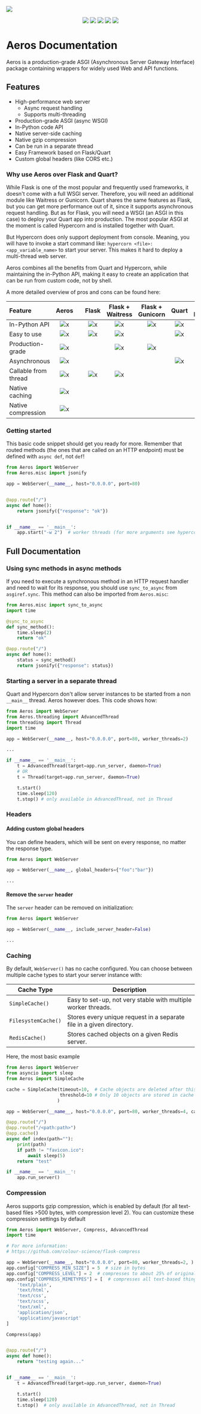 ![](img/Icon_header.png)

<p align="center">
  <img src="https://img.shields.io/pypi/pyversions/Aeros?label=Python%20Version&style=flat-square">
  <img src="https://img.shields.io/pypi/v/Aeros?label=PyPi%20Version&style=flat-square"/>
  <img src="https://img.shields.io/pypi/format/Aeros?label=PyPi%20Format&style=flat-square"/>
  <img src="https://img.shields.io/pypi/dm/Aeros?label=Downloads&style=flat-square"/>
  <img src="https://img.shields.io/github/repo-size/TheClockTwister/Aeros?label=Repo%20Size&style=flat-square">
</p>

# Aeros Documentation
Aeros is a production-grade ASGI (Asynchronous Server Gateway Interface) package
containing wrappers for widely used Web and API functions.

## Features
- High-performance web server
  - Async request handling
  - Supports multi-threading
- Production-grade ASGI (async WSGI)
- In-Python code API
- Native server-side caching
- Native gzip compression
- Can be run in a separate thread
- Easy Framework based on Flask/Quart
- Custom global headers (like CORS etc.)


### Why use Aeros over Flask and Quart?
While Flask is one of the most popular and frequently used frameworks, it doesn't come
with a full WSGI server. Therefore, you will need an additional module like Waitress or
Gunicorn. Quart shares the same features as Flask, but you can get more performance out
of it, since it supports asynchronous request handling. But as for Flask, you will need
a WSGI (an ASGI in this case) to deploy your Quart app into production. The most popular
ASGI at the moment is called Hypercorn and is installed together with Quart.

But Hypercorn does only support deployment from console. Meaning, you will have to invoke
a start command like: `hypercorn <file>:<app_variable_name>` to start your server. This
makes it hard to deploy a multi-thread web server.

Aeros combines all the benefits from Quart and Hypercorn, while maintaining the in-Python
API, making it easy to create an application that can be run from custom code, not by shell.

A more detailed overview of pros and cons can be found here:

| Feature              | Aeros           |     | Flask           | Flask + Waitress | Flask + Gunicorn | Quart           |Quart + Hypercorn  |
|:---------------------|:---------------:|:---:|:---------------:|:----------------:|:----------------:|:---------------:|:-----------------:|
| In-Python API        | ![x](img/t.png) |     | ![x](img/t.png) | ![x](img/t.png)  | ![x](img/t.png)  | ![x](img/t.png) | ![x](img/t.png)   |
| Easy to use          | ![x](img/t.png) |     | ![x](img/t.png) | ![x](img/t.png)  |                  | ![x](img/t.png) |                   |
| Production-grade     | ![x](img/t.png) |     |                 | ![x](img/t.png)  | ![x](img/t.png)  |                 | ![x](img/t.png)   |
| Asynchronous         | ![x](img/t.png) |     |                 |                  |                  | ![x](img/t.png) | ![x](img/t.png)   |
| Callable from thread | ![x](img/t.png) |     | ![x](img/t.png) | ![x](img/t.png)  |                  |                 |                   |
| Native caching       | ![x](img/t.png) |     |                 |                  |                  |                 |                   |
| Native compression   | ![x](img/t.png) |     |                 |                  |                  |                 |                   |


### Getting started
This basic code snippet should get you ready for more. Remember that routed methods 
(the ones that are called on an HTTP endpoint) must be defined with `async def`, not `def`!

```python
from Aeros import WebServer
from Aeros.misc import jsonify

app = WebServer(__name__, host="0.0.0.0", port=80)


@app.route("/")
async def home():
    return jsonify({"response": "ok"})


if __name__ == '__main__':
    app.start("-w 2")  # worker threads (for more arguments see hypercorn documentation)
```

## Full Documentation

### Using sync methods in async methods
If you need to execute a synchronous method in an HTTP request handler and need to wait
for its response, you should use `sync_to_async` from `asgiref.sync`. This method can also
be imported from `Aeros.misc`:

```python
from Aeros.misc import sync_to_async
import time

@sync_to_async
def sync_method():
    time.sleep(2)
    return "ok"

@app.route("/")
async def home():
    status = sync_method()
    return jsonify({"response": status})
```

### Starting a server in a separate thread
Quart and Hypercorn don't allow server instances to be started from a non `__main__` thread.
Aeros however does. This code shows how:
```python
from Aeros import WebServer
from Aeros.threading import AdvancedThread
from threading import Thread
import time

app = WebServer(__name__, host="0.0.0.0", port=80, worker_threads=2)

...

if __name__ == '__main__':
    t = AdvancedThread(target=app.run_server, daemon=True)
    # OR
    t = Thread(target=app.run_server, daemon=True)

    t.start()
    time.sleep(120)
    t.stop() # only available in AdvancedThread, not in Thread
```

### Headers
#### Adding custom global headers
You can define headers, which will be sent on every response, no matter the response type.
```python
from Aeros import WebServer

app = WebServer(__name__, global_headers={"foo":"bar"})

...
```

#### Remove the `server` header
The `server` header can be removed on initialization:
```python
from Aeros import WebServer

app = WebServer(__name__, include_server_header=False)

...
```

### Caching
By default, `WebServer()` has no cache configured. You can choose between 
multiple cache types to start your server instance with:

| Cache Type          | Description |
|---------------------|-------------|
| `SimpleCache()`     | Easy to set-up, not very stable with multiple worker threads.
| `FilesystemCache()` | Stores every unique request in a separate file in a given directory.
| `RedisCache()`      | Stores cached objects on a given Redis server.

Here, the most basic example
```python
from Aeros import WebServer
from asyncio import sleep
from Aeros import SimpleCache

cache = SimpleCache(timeout=10,  # Cache objects are deleted after this time [s]
                    threshold=10 # Only 10 objects are stored in cache
                   )

app = WebServer(__name__, host="0.0.0.0", port=80, worker_threads=4, cache=cache)

@app.route("/")
@app.route("/<path:path>")
@app.cache()
async def index(path=""):
    print(path)
    if path != "favicon.ico":
        await sleep(5)
    return "test"

if __name__ == '__main__':
    app.run_server()
```

### Compression
Aeros supports gzip compression, which is enabled by default (for all text-based files >500 bytes, with compression level 2).
You can customize these compression settings by default
```python
from Aeros import WebServer, Compress, AdvancedThread
import time

# For more information:
# https://github.com/colour-science/flask-compress

app = WebServer(__name__, host="0.0.0.0", port=80, worker_threads=2, )
app.config["COMPRESS_MIN_SIZE"] = 5  # size in bytes
app.config["COMPRESS_LEVEL"] = 2  # compresses to about 25% of original size
app.config["COMPRESS_MIMETYPES"] = [  # compresses all text-based things
    'text/plain',
    'text/html',
    'text/css',
    'text/scss',
    'text/xml',
    'application/json',
    'application/javascript'
]

Compress(app)


@app.route("/")
async def home():
    return "testing again..."


if __name__ == '__main__':
    t = AdvancedThread(target=app.run_server, daemon=True)

    t.start()
    time.sleep(120)
    t.stop()  # only available in AdvancedThread, not in Thread

```